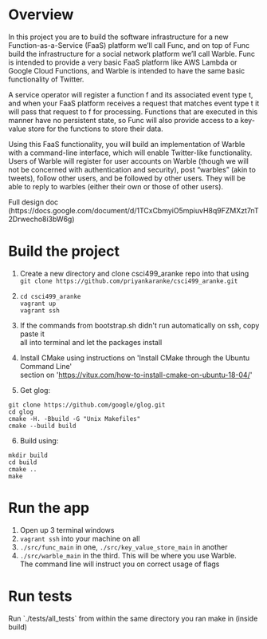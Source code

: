 <h1>Overview</h1>
<p> In this project you are to build the software infrastructure for a new Function-as-a-Service (FaaS) platform we’ll call  
Func, and on top of Func build the infrastructure for a social network platform we’ll call Warble.  Func is intended to
provide a very basic FaaS platform like AWS Lambda or Google Cloud Functions, and Warble is intended to have the same basic  
functionality of Twitter. </p>

<p> A service operator will register a function f and its associated event type t, and when your FaaS platform receives a request that matches event type t it will pass that request to f for processing.  Functions that are executed in this manner have no persistent state, so Func will also provide access to a key-value store for the functions to store their data. </p>

<p> Using this FaaS functionality, you will build an implementation of Warble with a command-line interface, which will enable  
Twitter-like functionality.  Users of Warble will register for user accounts on Warble (though we will not be concerned with  
authentication and security), post “warbles” (akin to tweets), follow other users, and be followed by other users.  They will  
be able to reply to warbles (either their own or those of other users). </p>

<p> Full design doc (https://docs.google.com/document/d/1TCxCbmyiO5mpiuvH8q9FZMXzt7nT2Drwecho8i3bW6g) </p>

<h1>Build the project</h1>  

1. Create a new directory and clone csci499_aranke repo into that using  
`git clone https://github.com/priyankaranke/csci499_aranke.git`  
  
2. ```
   cd csci499_aranke    
   vagrant up  
   vagrant ssh  
   ```
  
3. If the commands from bootstrap.sh didn't run automatically on ssh, copy paste it    
all into terminal and let the packages install  
  
4. Install CMake using instructions on 'Install CMake through the Ubuntu Command Line'  
section on 'https://vitux.com/how-to-install-cmake-on-ubuntu-18-04/'  

5. Get glog:  
```
git clone https://github.com/google/glog.git
cd glog  
cmake -H. -Bbuild -G "Unix Makefiles"  
cmake --build build
```

6. Build using:  
```
mkdir build  
cd build  
cmake ..  
make  
```

<h1>Run the app</h1>  

1. Open up 3 terminal windows  
2. `vagrant ssh` into your machine on all  
3. `./src/func_main` in one, `./src/key_value_store_main` in another  
4. `./src/warble_main` in the third. This will be where you use Warble.  
The command line will instruct you on correct usage of flags

<h1>Run tests</h1>
<p> Run `./tests/all_tests` from within the same directory you ran make in (inside build) </p>
